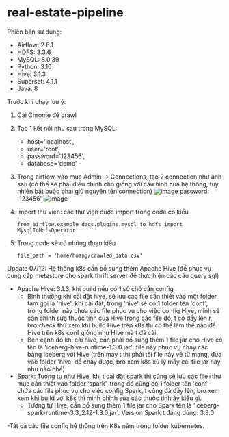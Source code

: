 # real-estate-pipeline

Phiên bản sử dụng: 
 - Airflow: 2.6.1
 - HDFS: 3.3.6
 - MySQL: 8.0.39
 - Python: 3.10
 - Hive: 3.1.3
 - Superset: 4.1.1
 - Java: 8
   
Trước khi chạy lưu ý:
1. Cài Chrome để crawl
2. Tạo 1 kết nối như sau trong MySQL:
   - host='localhost',
   - user='root',
   - password='123456',
   - database='demo'  -  
4. Trong airflow, vào mục Admin -> Connections, tạo 2 connection như ảnh sau (có thể sẽ phải điều chỉnh cho giống với cấu hình của hệ thống, tuy nhiên bắt buộc phải giữ nguyên tên connection)
   ![image](https://github.com/user-attachments/assets/a4b37ba4-9fcc-43f7-8bf0-11e34d9c2ab8)
   password: '123456'
   ![image](https://github.com/user-attachments/assets/20ea01fe-6e0d-42c1-968b-07f9a98f02b3) 

5. Import thư viện: các thư viện được import trong code có kiểu
   ```
   from airflow.example_dags.plugins.mysql_to_hdfs import MysqlToHdfsOperator
   ```
6. Trong code sẽ có những đoạn kiểu 
    ```
   file_path = 'home/hoang/crawled_data.csv'
   ```
Update 07/12: Hệ thống k8s cần bổ sung thêm Apache Hive (để phục vụ cung cấp metastore cho spark thrift server để thực hiện các câu query sql)
- Apache Hive: 3.1.3, khi build nếu có 1 số chỗ cần config 
  - Bình thường khi cài đặt hive, sẽ lưu các file cần thiết vào một folder, tạm gọi là 'hive', khi cài đặt, trong 'hive' sẽ có 1 folder tên 'conf', trong folder này chứa các file phục vụ cho việc config Hive, mình sẽ cần chỉnh sửa thuộc tính của Hive trong các file đó, t có đẩy lên r, bro check thử xem khi build Hive trên k8s thì có thể làm thế nào để Hive trên k8s conf giống như Hive mà t đã cài.
  - Bên cạnh đó khi cài hive, cần phải bổ sung thêm 1 file jar cho Hive có tên là 'iceberg-hive-runtime-1.3.0.jar': file này phục vụ chạy các bảng Iceberg với Hive (trên máy t thì phải tải file này về từ mạng, đưa vào folder 'hive' để chạy được, bro xem k8s xử lý mấy cái file jar này như nào nhé)
 - Spark: Tương tự như Hive, khi t cài đặt spark thì cũng sẽ lưu các file+thư mục cần thiết vào folder 'spark', trong đó cũng có 1 folder tên 'conf' chứa các file phục vụ cho việc config Spark, t cũng đã đẩy lên, bro xem xem khi build với k8s thì mình chỉnh sửa các thuộc tính ấy kiểu gì.
   - Tương tự Hive, cần bổ sung thêm 1 file jar cho Spark tên là 'iceberg-spark-runtime-3.3_2.12-1.3.0.jar'. Version Spark t đang dùng: 3.3.0
  

-Tất cả các file config hệ thống trên K8s nằm trong folder kubernetes.


    

